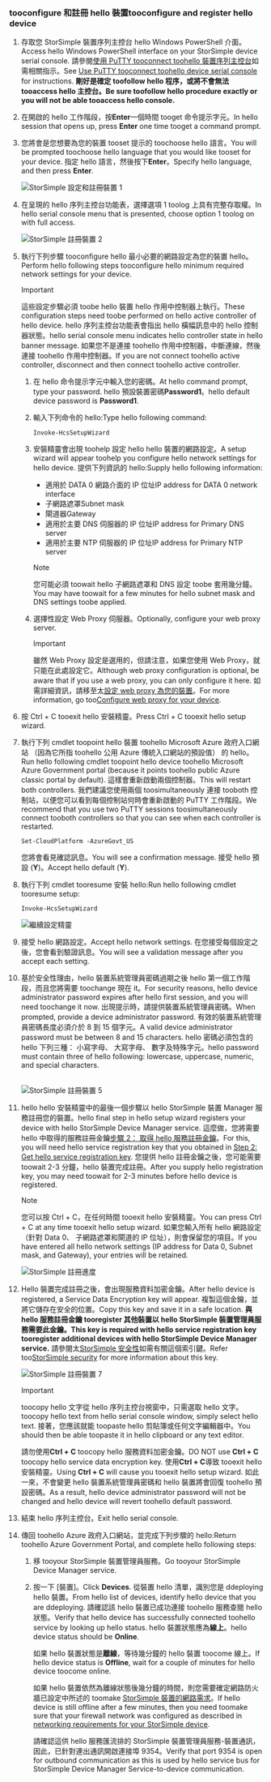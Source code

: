 <!--author=SharS last changed: 06/22/2016-->

### <a name="tooconfigure-and-register-hello-device"></a><span data-ttu-id="f7d2e-101">tooconfigure 和註冊 hello 裝置</span><span class="sxs-lookup"><span data-stu-id="f7d2e-101">tooconfigure and register hello device</span></span>
1. <span data-ttu-id="f7d2e-102">存取您 StorSimple 裝置序列主控台 hello Windows PowerShell 介面。</span><span class="sxs-lookup"><span data-stu-id="f7d2e-102">Access hello Windows PowerShell interface on your StorSimple device serial console.</span></span> <span data-ttu-id="f7d2e-103">請參閱[使用 PuTTY tooconnect toohello 裝置序列主控台](../articles/storsimple/storsimple-8000-deployment-walkthrough-gov-u2.md#use-putty-to-connect-to-the-device-serial-console)如需相關指示。</span><span class="sxs-lookup"><span data-stu-id="f7d2e-103">See [Use PuTTY tooconnect toohello device serial console](../articles/storsimple/storsimple-8000-deployment-walkthrough-gov-u2.md#use-putty-to-connect-to-the-device-serial-console) for instructions.</span></span> <span data-ttu-id="f7d2e-104">**剛好是確定 toofollow hello 程序，或將不會無法 tooaccess hello 主控台。**</span><span class="sxs-lookup"><span data-stu-id="f7d2e-104">**Be sure toofollow hello procedure exactly or you will not be able tooaccess hello console.**</span></span>
2. <span data-ttu-id="f7d2e-105">在開啟的 hello 工作階段，按**Enter**一個時間 tooget 命令提示字元。</span><span class="sxs-lookup"><span data-stu-id="f7d2e-105">In hello session that opens up, press **Enter** one time tooget a command prompt.</span></span>
3. <span data-ttu-id="f7d2e-106">您將會是您想要為您的裝置 tooset 提示的 toochoose hello 語言。</span><span class="sxs-lookup"><span data-stu-id="f7d2e-106">You will be prompted toochoose hello language that you would like tooset for your device.</span></span> <span data-ttu-id="f7d2e-107">指定 hello 語言，然後按下**Enter**。</span><span class="sxs-lookup"><span data-stu-id="f7d2e-107">Specify hello language, and then press **Enter**.</span></span>
   
    ![StorSimple 設定和註冊裝置 1](./media/storsimple-configure-and-register-device-gov-u2/HCS_RegisterYourDevice1-gov-include.png)
4. <span data-ttu-id="f7d2e-109">在呈現的 hello 序列主控台功能表，選擇選項 1 toolog 上具有完整存取權。</span><span class="sxs-lookup"><span data-stu-id="f7d2e-109">In hello serial console menu that is presented, choose option 1 toolog on with full access.</span></span>
   
    ![StorSimple 註冊裝置 2](./media/storsimple-configure-and-register-device-gov-u2/HCS_RegisterYourDevice2-gov-include.png)
5. <span data-ttu-id="f7d2e-111">執行下列步驟 tooconfigure hello 最小必要的網路設定為您的裝置 hello。</span><span class="sxs-lookup"><span data-stu-id="f7d2e-111">Perform hello following steps tooconfigure hello minimum required network settings for your device.</span></span>
   
   > [!IMPORTANT]
   > <span data-ttu-id="f7d2e-112">這些設定步驟必須 toobe hello 裝置 hello 作用中控制器上執行。</span><span class="sxs-lookup"><span data-stu-id="f7d2e-112">These configuration steps need toobe performed on hello active controller of hello device.</span></span> <span data-ttu-id="f7d2e-113">hello 序列主控台功能表會指出 hello 橫幅訊息中的 hello 控制器狀態。</span><span class="sxs-lookup"><span data-stu-id="f7d2e-113">hello serial console menu indicates hello controller state in hello banner message.</span></span> <span data-ttu-id="f7d2e-114">如果您不是連接 toohello 作用中控制器，中斷連線，然後連接 toohello 作用中控制器。</span><span class="sxs-lookup"><span data-stu-id="f7d2e-114">If you are not connect toohello active controller, disconnect and then connect toohello active controller.</span></span>
   
   1. <span data-ttu-id="f7d2e-115">在 hello 命令提示字元中輸入您的密碼。</span><span class="sxs-lookup"><span data-stu-id="f7d2e-115">At hello command prompt, type your password.</span></span> <span data-ttu-id="f7d2e-116">hello 預設裝置密碼**Password1**。</span><span class="sxs-lookup"><span data-stu-id="f7d2e-116">hello default device password is **Password1**.</span></span>
   2. <span data-ttu-id="f7d2e-117">輸入下列命令的 hello:</span><span class="sxs-lookup"><span data-stu-id="f7d2e-117">Type hello following command:</span></span>
      
        `Invoke-HcsSetupWizard`
   3. <span data-ttu-id="f7d2e-118">安裝精靈會出現 toohelp 設定 hello hello 裝置的網路設定。</span><span class="sxs-lookup"><span data-stu-id="f7d2e-118">A setup wizard will appear toohelp you configure hello network settings for hello device.</span></span> <span data-ttu-id="f7d2e-119">提供下列資訊的 hello:</span><span class="sxs-lookup"><span data-stu-id="f7d2e-119">Supply hello following information:</span></span>
      
      * <span data-ttu-id="f7d2e-120">適用於 DATA 0 網路介面的 IP 位址</span><span class="sxs-lookup"><span data-stu-id="f7d2e-120">IP address for DATA 0 network interface</span></span>
      * <span data-ttu-id="f7d2e-121">子網路遮罩</span><span class="sxs-lookup"><span data-stu-id="f7d2e-121">Subnet mask</span></span>
      * <span data-ttu-id="f7d2e-122">閘道器</span><span class="sxs-lookup"><span data-stu-id="f7d2e-122">Gateway</span></span>
      * <span data-ttu-id="f7d2e-123">適用於主要 DNS 伺服器的 IP 位址</span><span class="sxs-lookup"><span data-stu-id="f7d2e-123">IP address for Primary DNS server</span></span>
      * <span data-ttu-id="f7d2e-124">適用於主要 NTP 伺服器的 IP 位址</span><span class="sxs-lookup"><span data-stu-id="f7d2e-124">IP address for Primary NTP server</span></span>
      
      > [!NOTE]
      > <span data-ttu-id="f7d2e-125">您可能必須 toowait hello 子網路遮罩和 DNS 設定 toobe 套用幾分鐘。</span><span class="sxs-lookup"><span data-stu-id="f7d2e-125">You may have toowait for a few minutes for hello subnet mask and DNS settings toobe applied.</span></span>
    
   4. <span data-ttu-id="f7d2e-126">選擇性設定 Web Proxy 伺服器。</span><span class="sxs-lookup"><span data-stu-id="f7d2e-126">Optionally, configure your web proxy server.</span></span>
      
      > [!IMPORTANT]
      > <span data-ttu-id="f7d2e-127">雖然 Web Proxy 設定是選用的，但請注意，如果您使用 Web Proxy，就只能在此處設定它。</span><span class="sxs-lookup"><span data-stu-id="f7d2e-127">Although web proxy configuration is optional, be aware that if you use a web proxy, you can only configure it here.</span></span> <span data-ttu-id="f7d2e-128">如需詳細資訊，請移至太[設定 web proxy 為您的裝置](../articles/storsimple/storsimple-configure-web-proxy.md)。</span><span class="sxs-lookup"><span data-stu-id="f7d2e-128">For more information, go too[Configure web proxy for your device](../articles/storsimple/storsimple-configure-web-proxy.md).</span></span>
     
6. <span data-ttu-id="f7d2e-129">按 Ctrl + C tooexit hello 安裝精靈。</span><span class="sxs-lookup"><span data-stu-id="f7d2e-129">Press Ctrl + C tooexit hello setup wizard.</span></span>
8. <span data-ttu-id="f7d2e-130">執行下列 cmdlet toopoint hello 裝置 toohello Microsoft Azure 政府入口網站 （因為它所指 toohello 公用 Azure 傳統入口網站的預設值） 的 hello。</span><span class="sxs-lookup"><span data-stu-id="f7d2e-130">Run hello following cmdlet toopoint hello device toohello Microsoft Azure Government portal (because it points toohello public Azure classic portal by default).</span></span> <span data-ttu-id="f7d2e-131">這樣會重新啟動兩個控制器。</span><span class="sxs-lookup"><span data-stu-id="f7d2e-131">This will restart both controllers.</span></span> <span data-ttu-id="f7d2e-132">我們建議您使用兩個 toosimultaneously 連接 tooboth 控制站，以便您可以看到每個控制站何時會重新啟動的 PuTTY 工作階段。</span><span class="sxs-lookup"><span data-stu-id="f7d2e-132">We recommend that you use two PuTTY sessions toosimultaneously connect tooboth controllers so that you can see when each controller is restarted.</span></span>
   
    `Set-CloudPlatform -AzureGovt_US`
   
   <span data-ttu-id="f7d2e-133">您將會看見確認訊息。</span><span class="sxs-lookup"><span data-stu-id="f7d2e-133">You will see a confirmation message.</span></span> <span data-ttu-id="f7d2e-134">接受 hello 預設 (**Y**)。</span><span class="sxs-lookup"><span data-stu-id="f7d2e-134">Accept hello default (**Y**).</span></span>
9. <span data-ttu-id="f7d2e-135">執行下列 cmdlet tooresume 安裝 hello:</span><span class="sxs-lookup"><span data-stu-id="f7d2e-135">Run hello following cmdlet tooresume setup:</span></span>
   
    `Invoke-HcsSetupWizard`
   
    ![繼續設定精靈](./media/storsimple-configure-and-register-device-gov-u2/HCS_ResumeSetup-gov-include.png)
   
10. <span data-ttu-id="f7d2e-137">接受 hello 網路設定。</span><span class="sxs-lookup"><span data-stu-id="f7d2e-137">Accept hello network settings.</span></span> <span data-ttu-id="f7d2e-138">在您接受每個設定之後，您會看到驗證訊息。</span><span class="sxs-lookup"><span data-stu-id="f7d2e-138">You will see a validation message after you accept each setting.</span></span>
11. <span data-ttu-id="f7d2e-139">基於安全性理由，hello 裝置系統管理員密碼過期之後 hello 第一個工作階段，而且您將需要 toochange 現在 it。</span><span class="sxs-lookup"><span data-stu-id="f7d2e-139">For security reasons, hello device administrator password expires after hello first session, and you will need toochange it now.</span></span> <span data-ttu-id="f7d2e-140">出現提示時，請提供裝置系統管理員密碼。</span><span class="sxs-lookup"><span data-stu-id="f7d2e-140">When prompted, provide a device administrator password.</span></span> <span data-ttu-id="f7d2e-141">有效的裝置系統管理員密碼長度必須介於 8 到 15 個字元。</span><span class="sxs-lookup"><span data-stu-id="f7d2e-141">A valid device administrator password must be between 8 and 15 characters.</span></span> <span data-ttu-id="f7d2e-142">hello 密碼必須包含的 hello 下列三種： 小寫字母、 大寫字母、 數字及特殊字元。</span><span class="sxs-lookup"><span data-stu-id="f7d2e-142">hello password must contain three of hello following: lowercase, uppercase, numeric, and special characters.</span></span>
    
    <br/>![StorSimple 註冊裝置 5](./media/storsimple-configure-and-register-device-gov-u2/HCS_RegisterYourDevice5_gov-include.png)
12. <span data-ttu-id="f7d2e-144">hello hello 安裝精靈中的最後一個步驟以 hello StorSimple 裝置 Manager 服務註冊您的裝置。</span><span class="sxs-lookup"><span data-stu-id="f7d2e-144">hello final step in hello setup wizard registers your device with hello StorSimple Device Manager service.</span></span> <span data-ttu-id="f7d2e-145">這麼做，您將需要 hello 中取得的服務註冊金鑰[步驟 2： 取得 hello 服務註冊金鑰](../articles/storsimple/storsimple-8000-deployment-walkthrough-gov-u2.md#step-2-get-the-service-registration-key)。</span><span class="sxs-lookup"><span data-stu-id="f7d2e-145">For this, you will need hello service registration key that you obtained in [Step 2: Get hello service registration key](../articles/storsimple/storsimple-8000-deployment-walkthrough-gov-u2.md#step-2-get-the-service-registration-key).</span></span> <span data-ttu-id="f7d2e-146">您提供 hello 註冊金鑰之後，您可能需要 toowait 2-3 分鐘，hello 裝置完成註冊。</span><span class="sxs-lookup"><span data-stu-id="f7d2e-146">After you supply hello registration key, you may need toowait for 2-3 minutes before hello device is registered.</span></span>
    
    > [!NOTE]
    > <span data-ttu-id="f7d2e-147">您可以按 Ctrl + C，在任何時間 tooexit hello 安裝精靈。</span><span class="sxs-lookup"><span data-stu-id="f7d2e-147">You can press Ctrl + C at any time tooexit hello setup wizard.</span></span> <span data-ttu-id="f7d2e-148">如果您輸入所有 hello 網路設定 （針對 Data 0、 子網路遮罩和閘道的 IP 位址），則會保留您的項目。</span><span class="sxs-lookup"><span data-stu-id="f7d2e-148">If you have entered all hello network settings (IP address for Data 0, Subnet mask, and Gateway), your entries will be retained.</span></span>
    
    ![StorSimple 註冊進度](./media/storsimple-configure-and-register-device-gov-u2/HCS_RegistrationProgress-gov-include.png)
13. <span data-ttu-id="f7d2e-150">Hello 裝置完成註冊之後，會出現服務資料加密金鑰。</span><span class="sxs-lookup"><span data-stu-id="f7d2e-150">After hello device is registered, a Service Data Encryption key will appear.</span></span> <span data-ttu-id="f7d2e-151">複製這個金鑰，並將它儲存在安全的位置。</span><span class="sxs-lookup"><span data-stu-id="f7d2e-151">Copy this key and save it in a safe location.</span></span> <span data-ttu-id="f7d2e-152">**與 hello 服務註冊金鑰 tooregister 其他裝置以 hello StorSimple 裝置管理員服務需要此金鑰。**</span><span class="sxs-lookup"><span data-stu-id="f7d2e-152">**This key is required with hello service registration key tooregister additional devices with hello StorSimple Device Manager service.**</span></span> <span data-ttu-id="f7d2e-153">請參閱太[StorSimple 安全性](../articles/storsimple/storsimple-8000-security.md)如需有關這個索引鍵。</span><span class="sxs-lookup"><span data-stu-id="f7d2e-153">Refer too[StorSimple security](../articles/storsimple/storsimple-8000-security.md) for more information about this key.</span></span>
    
    ![StorSimple 註冊裝置 7](./media/storsimple-configure-and-register-device-gov-u2/HCS_RegisterYourDevice7_gov-include.png)
    > [!IMPORTANT]
    > <span data-ttu-id="f7d2e-155">toocopy hello 文字從 hello 序列主控台視窗中，只需選取 hello 文字。</span><span class="sxs-lookup"><span data-stu-id="f7d2e-155">toocopy hello text from hello serial console window, simply select hello text.</span></span> <span data-ttu-id="f7d2e-156">接著，您應該就能 toopaste hello 剪貼簿或任何文字編輯器中。</span><span class="sxs-lookup"><span data-stu-id="f7d2e-156">You should then be able toopaste it in hello clipboard or any text editor.</span></span>
    > 
    > <span data-ttu-id="f7d2e-157">請勿使用**Ctrl + C** toocopy hello 服務資料加密金鑰。</span><span class="sxs-lookup"><span data-stu-id="f7d2e-157">DO NOT use **Ctrl + C** toocopy hello service data encryption key.</span></span> <span data-ttu-id="f7d2e-158">使用**Ctrl + C**導致 tooexit hello 安裝精靈。</span><span class="sxs-lookup"><span data-stu-id="f7d2e-158">Using **Ctrl + C** will cause you tooexit hello setup wizard.</span></span> <span data-ttu-id="f7d2e-159">如此一來，不會變更 hello 裝置系統管理員密碼和 hello 裝置將會回復 toohello 預設密碼。</span><span class="sxs-lookup"><span data-stu-id="f7d2e-159">As a result, hello device administrator password will not be changed and hello device will revert toohello default password.</span></span>
    
14. <span data-ttu-id="f7d2e-160">結束 hello 序列主控台。</span><span class="sxs-lookup"><span data-stu-id="f7d2e-160">Exit hello serial console.</span></span>
15. <span data-ttu-id="f7d2e-161">傳回 toohello Azure 政府入口網站，並完成下列步驟的 hello:</span><span class="sxs-lookup"><span data-stu-id="f7d2e-161">Return toohello Azure Government Portal, and complete hello following steps:</span></span>
    
    1. <span data-ttu-id="f7d2e-162">移 tooyour StorSimple 裝置管理員服務。</span><span class="sxs-lookup"><span data-stu-id="f7d2e-162">Go tooyour StorSimple Device Manager service.</span></span>
    2. <span data-ttu-id="f7d2e-163">按一下 [裝置]。</span><span class="sxs-lookup"><span data-stu-id="f7d2e-163">Click **Devices**.</span></span> <span data-ttu-id="f7d2e-164">從裝置 hello 清單，識別您是 ddeploying hello 裝置。</span><span class="sxs-lookup"><span data-stu-id="f7d2e-164">From hello list of devices, identify hello device that you are ddeploying.</span></span> <span data-ttu-id="f7d2e-165">請確認該 hello 裝置已成功連接 toohello 服務查閱 hello 狀態。</span><span class="sxs-lookup"><span data-stu-id="f7d2e-165">Verify that hello device has successfully connected toohello service by looking up hello status.</span></span> <span data-ttu-id="f7d2e-166">hello 裝置狀態應為**線上**。</span><span class="sxs-lookup"><span data-stu-id="f7d2e-166">hello device status should be **Online**.</span></span>
            
        <span data-ttu-id="f7d2e-167">如果 hello 裝置狀態是**離線**，等待幾分鐘的 hello 裝置 toocome 線上。</span><span class="sxs-lookup"><span data-stu-id="f7d2e-167">If hello device status is **Offline**, wait for a couple of minutes for hello device toocome online.</span></span>
       
        <span data-ttu-id="f7d2e-168">如果 hello 裝置依然為離線狀態後幾分鐘的時間，則您需要確定網路防火牆已設定中所述的 toomake [StorSimple 裝置的網路需求](../articles/storsimple/storsimple-8000-system-requirements.md)。</span><span class="sxs-lookup"><span data-stu-id="f7d2e-168">If hello device is still offline after a few minutes, then you need toomake sure that your firewall network was configured as described in [networking requirements for your StorSimple device](../articles/storsimple/storsimple-8000-system-requirements.md).</span></span>
       
        <span data-ttu-id="f7d2e-169">請確認這供 hello 服務匯流排的 StorSimple 裝置管理員服務-裝置通訊，因此，已針對連出通訊開啟連接埠 9354。</span><span class="sxs-lookup"><span data-stu-id="f7d2e-169">Verify that port 9354 is open for outbound communication as this is used by hello service bus for StorSimple Device Manager Service-to-device communication.</span></span>

